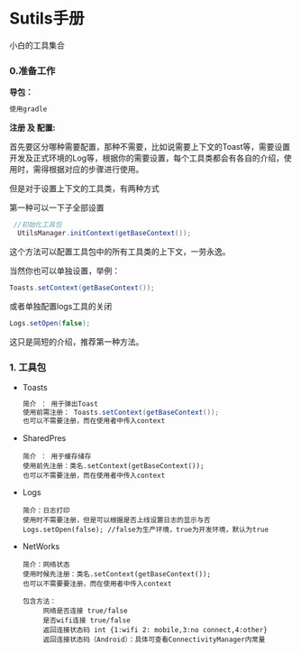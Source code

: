 # Sutils手册

小白的工具集合

### 0.准备工作



**导包：**

```xml
使用gradle
```

**注册 及 配置:**

首先要区分哪种需要配置，那种不需要，比如说需要上下文的Toast等，需要设置开发及正式环境的Log等，根据你的需要设置，每个工具类都会有各自的介绍，使用时，需得根据对应的步骤进行使用。

但是对于设置上下文的工具类，有两种方式

第一种可以一下子全部设置

```java
 //初始化工具包
  UtilsManager.initContext(getBaseContext());
```

这个方法可以配置工具包中的所有工具类的上下文，一劳永逸。

当然你也可以单独设置，举例：

```java
Toasts.setContext(getBaseContext());
```

或者单独配置logs工具的关闭

```java
Logs.setOpen(false);
```

这只是简短的介绍，推荐第一种方法。



### 1. 工具包

- Toasts

  ```java
  简介 ： 用于弹出Toast
  使用前需注册： Toasts.setContext(getBaseContext());
  也可以不需要注册，而在使用者中传入context
  ```

  

- SharedPres

  ```
  简介 ： 用于缓存储存
  使用前先注册：类名.setContext(getBaseContext());
  也可以不需要注册，而在使用者中传入context
  ```


- Logs

  ```
  简介：日志打印
  使用时不需要注册，但是可以根据是否上线设置日志的显示与否
  Logs.setOpen(false); //false为生产环境，true为开发环境，默认为true
  ```

- NetWorks

  ```
  简介：网络状态
  使用时候先注册：类名.setContext(getBaseContext());
  也可以不需要要注册，而在使用者中传入context
  
  包含方法：
       网络是否连接 true/false
       是否wifi连接 true/false
       返回连接状态码 int {1:wifi 2: mobile,3:no connect,4:other}
       返回连接状态码（Android）：具体可查看ConnectivityManager内常量
  
  ```

  
